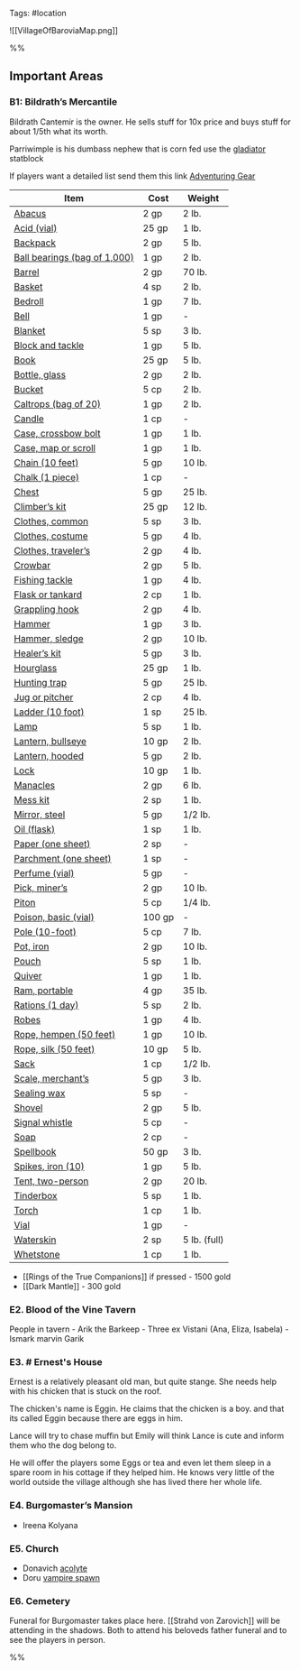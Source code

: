 Tags: #location

![[VillageOfBaroviaMap.png]]



%%
## Important Areas


### B1: Bildrath’s Mercantile
Bildrath Cantemir is the owner. He sells stuff for 10x price and buys stuff for about 1/5th what its worth.

Parriwimple is his dumbass nephew that is corn fed use the [gladiator](https://www.dndbeyond.com/monsters/16903-gladiator) statblock

If players want a detailed list send them this link [Adventuring Gear](https://www.dndbeyond.com/sources/phb/equipment#AdventuringGear "Adventuring Gear")

|Item|Cost|Weight|
|---|---|---|
|[Abacus](https://www.dndbeyond.com/equipment/abacus)|2 gp|2 lb.|
|[Acid (vial)](https://www.dndbeyond.com/equipment/acid-vial)|25 gp|1 lb.|
|[Backpack](https://www.dndbeyond.com/equipment/backpack)|2 gp|5 lb.|
|[Ball bearings (bag of 1,000)](https://www.dndbeyond.com/equipment/ball-bearings-bag-of-1-000)|1 gp|2 lb.|
|[Barrel](https://www.dndbeyond.com/equipment/barrel)|2 gp|70 lb.|
|[Basket](https://www.dndbeyond.com/equipment/basket)|4 sp|2 lb.|
|[Bedroll](https://www.dndbeyond.com/equipment/bedroll)|1 gp|7 lb.|
|[Bell](https://www.dndbeyond.com/equipment/bell)|1 gp|-|
|[Blanket](https://www.dndbeyond.com/equipment/blanket)|5 sp|3 lb.|
|[Block and tackle](https://www.dndbeyond.com/equipment/block-and-tackle)|1 gp|5 lb.|
|[Book](https://www.dndbeyond.com/equipment/book)|25 gp|5 lb.|
|[Bottle, glass](https://www.dndbeyond.com/equipment/bottle-glass)|2 gp|2 lb.|
|[Bucket](https://www.dndbeyond.com/equipment/bucket)|5 cp|2 lb.|
|[Caltrops (bag of 20)](https://www.dndbeyond.com/equipment/caltrops-bag-of-20)|1 gp|2 lb.|
|[Candle](https://www.dndbeyond.com/equipment/candle)|1 cp|-|
|[Case, crossbow bolt](https://www.dndbeyond.com/equipment/case-crossbow-bolt)|1 gp|1 lb.|
|[Case, map or scroll](https://www.dndbeyond.com/equipment/case-map-or-scroll)|1 gp|1 lb.|
|[Chain (10 feet)](https://www.dndbeyond.com/equipment/chain-10-feet)|5 gp|10 lb.|
|[Chalk (1 piece)](https://www.dndbeyond.com/equipment/chalk-1-piece)|1 cp|-|
|[Chest](https://www.dndbeyond.com/equipment/chest)|5 gp|25 lb.|
|[Climber’s kit](https://www.dndbeyond.com/equipment/climbers-kit)|25 gp|12 lb.|
|[Clothes, common](https://www.dndbeyond.com/equipment/clothes-common)|5 sp|3 lb.|
|[Clothes, costume](https://www.dndbeyond.com/equipment/clothes-costume)|5 gp|4 lb.|
|[Clothes, traveler’s](https://www.dndbeyond.com/equipment/clothes-travelers)|2 gp|4 lb.|
|[Crowbar](https://www.dndbeyond.com/equipment/crowbar)|2 gp|5 lb.|
|[Fishing tackle](https://www.dndbeyond.com/equipment/fishing-tackle)|1 gp|4 lb.|
|[Flask or tankard](https://www.dndbeyond.com/equipment/flask-or-tankard)|2 cp|1 lb.|
|[Grappling hook](https://www.dndbeyond.com/equipment/grappling-hook)|2 gp|4 lb.|
|[Hammer](https://www.dndbeyond.com/equipment/hammer)|1 gp|3 lb.|
|[Hammer, sledge](https://www.dndbeyond.com/equipment/hammer-sledge)|2 gp|10 lb.|
|[Healer’s kit](https://www.dndbeyond.com/equipment/healers-kit)|5 gp|3 lb.|
|[Hourglass](https://www.dndbeyond.com/equipment/hourglass)|25 gp|1 lb.|
|[Hunting trap](https://www.dndbeyond.com/equipment/hunting-trap)|5 gp|25 lb.|
|[Jug or pitcher](https://www.dndbeyond.com/equipment/jug-or-pitcher)|2 cp|4 lb.|
|[Ladder (10 foot)](https://www.dndbeyond.com/equipment/ladder-10-foot)|1 sp|25 lb.|
|[Lamp](https://www.dndbeyond.com/equipment/lamp)|5 sp|1 lb.|
|[Lantern, bullseye](https://www.dndbeyond.com/equipment/lantern-bullseye)|10 gp|2 lb.|
|[Lantern, hooded](https://www.dndbeyond.com/equipment/lantern-hooded)|5 gp|2 lb.|
|[Lock](https://www.dndbeyond.com/equipment/lock)|10 gp|1 lb.|
|[Manacles](https://www.dndbeyond.com/equipment/manacles)|2 gp|6 lb.|
|[Mess kit](https://www.dndbeyond.com/equipment/mess-kit)|2 sp|1 lb.|
|[Mirror, steel](https://www.dndbeyond.com/equipment/mirror-steel)|5 gp|1/2 lb.|
|[Oil (flask)](https://www.dndbeyond.com/equipment/oil-flask)|1 sp|1 lb.|
|[Paper (one sheet)](https://www.dndbeyond.com/equipment/paper-one-sheet)|2 sp|-|
|[Parchment (one sheet)](https://www.dndbeyond.com/equipment/parchment-one-sheet)|1 sp|-|
|[Perfume (vial)](https://www.dndbeyond.com/equipment/perfume-vial)|5 gp|-|
|[Pick, miner’s](https://www.dndbeyond.com/equipment/pick-miners)|2 gp|10 lb.|
|[Piton](https://www.dndbeyond.com/equipment/piton)|5 cp|1/4 lb.|
|[Poison, basic (vial)](https://www.dndbeyond.com/equipment/poison-basic-vial)|100 gp|-|
|[Pole (10-foot)](https://www.dndbeyond.com/equipment/pole-10-foot)|5 cp|7 lb.|
|[Pot, iron](https://www.dndbeyond.com/equipment/pot-iron)|2 gp|10 lb.|
|[Pouch](https://www.dndbeyond.com/equipment/pouch)|5 sp|1 lb.|
|[Quiver](https://www.dndbeyond.com/equipment/quiver)|1 gp|1 lb.|
|[Ram, portable](https://www.dndbeyond.com/equipment/ram-portable)|4 gp|35 lb.|
|[Rations (1 day)](https://www.dndbeyond.com/equipment/rations-1-day)|5 sp|2 lb.|
|[Robes](https://www.dndbeyond.com/equipment/robes)|1 gp|4 lb.|
|[Rope, hempen (50 feet)](https://www.dndbeyond.com/equipment/rope-hempen-50-feet)|1 gp|10 lb.|
|[Rope, silk (50 feet)](https://www.dndbeyond.com/equipment/rope-silk-50-feet)|10 gp|5 lb.|
|[Sack](https://www.dndbeyond.com/equipment/sack)|1 cp|1/2 lb.|
|[Scale, merchant’s](https://www.dndbeyond.com/equipment/scale-merchants)|5 gp|3 lb.|
|[Sealing wax](https://www.dndbeyond.com/equipment/sealing-wax)|5 sp|-|
|[Shovel](https://www.dndbeyond.com/equipment/shovel)|2 gp|5 lb.|
|[Signal whistle](https://www.dndbeyond.com/equipment/signal-whistle)|5 cp|-|
|[Soap](https://www.dndbeyond.com/equipment/soap)|2 cp|-|
|[Spellbook](https://www.dndbeyond.com/equipment/spellbook)|50 gp|3 lb.|
|[Spikes, iron (10)](https://www.dndbeyond.com/equipment/spikes-iron-10)|1 gp|5 lb.|
|[Tent, two-person](https://www.dndbeyond.com/equipment/tent-two-person)|2 gp|20 lb.|
|[Tinderbox](https://www.dndbeyond.com/equipment/tinderbox)|5 sp|1 lb.|
|[Torch](https://www.dndbeyond.com/equipment/torch)|1 cp|1 lb.|
|[Vial](https://www.dndbeyond.com/equipment/vial)|1 gp|-|
|[Waterskin](https://www.dndbeyond.com/equipment/waterskin)|2 sp|5 lb. (full)|
|[Whetstone](https://www.dndbeyond.com/equipment/whetstone)|1 cp|1 lb.|

- [[Rings of the True Companions]] if pressed - 1500 gold
- [[Dark Mantle]] - 300 gold

### E2. Blood of the Vine Tavern
People in tavern
	- Arik the Barkeep
	- Three ex Vistani (Ana, Eliza, Isabela)
	- Ismark
  marvin 
  Garik
  

### E3. # Ernest's House
Ernest is a relatively pleasant old man, but quite stange. She needs help with his chicken that is stuck on the roof. 

The chicken's name is Eggin. 
He claims that the chicken is a boy. and that its called Eggin because there are eggs in him.

Lance will try to chase muffin but Emily will think Lance is cute and inform them who the dog belong to.

He  will offer the players some Eggs or tea and even let them sleep in a spare room in his cottage if they helped him. He knows very little of the world outside the village although she has lived there her whole life.

  

### E4. Burgomaster’s Mansion
  - Ireena Kolyana 

### E5. Church
- Donavich [acolyte](https://www.dndbeyond.com/monsters/16763-acolyte)
- Doru [vampire spawn](https://www.dndbeyond.com/monsters/17044-vampire-spawn)
  

### E6. Cemetery
Funeral for Burgomaster takes place here.
[[Strahd von Zarovich]] will be attending in the shadows. Both to attend his beloveds father funeral and to see the players in person.

%%